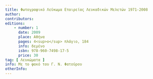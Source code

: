 ```yaml
---
title: Φωτογραφικό Λεύκωμα Εταιρείας Λευκαδικών Μελετών 1971-2008
author: 
contributors: 
editions: 
    - number: 1
      date: 2009
      place: Αθήνα
      pages: 4<sup>ο</sup> πλάγιο, 184
      info: δεμένο
      isbn: 978-960-7498-17-5
      price: 30
tag: [ Λευκώματα ]
info: Με το φακό του Γ. Ν. Φατούρου
otherInfo:
---
```

